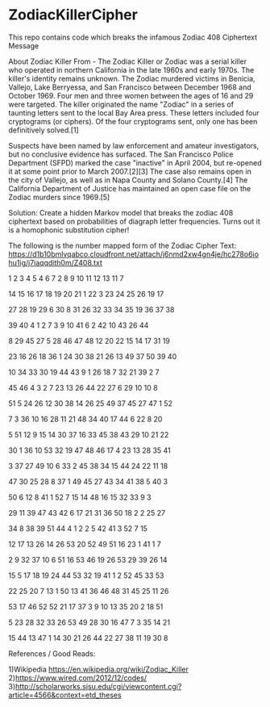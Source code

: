 # ZodiacKillerCipher
This repo contains code which breaks the infamous Zodiac 408 Ciphertext Message



About Zodiac Killer
From  - The Zodiac Killer or Zodiac was a serial killer who operated in northern California in the late 1960s and early 1970s. The killer's identity remains unknown. The Zodiac murdered victims in Benicia, Vallejo, Lake Berryessa, and San Francisco between December 1968 and October 1969. Four men and three women between the ages of 16 and 29 were targeted. The killer originated the name "Zodiac" in a series of taunting letters sent to the local Bay Area press. These letters included four cryptograms (or ciphers). Of the four cryptograms sent, only one has been definitively solved.[1]

Suspects have been named by law enforcement and amateur investigators, but no conclusive evidence has surfaced. The San Francisco Police Department (SFPD) marked the case "inactive" in April 2004, but re-opened it at some point prior to March 2007.[2][3] The case also remains open in the city of Vallejo, as well as in Napa County and Solano County.[4] The California Department of Justice has maintained an open case file on the Zodiac murders since 1969.[5]

Solution:
Create a hidden Markov model that breaks the zodiac 408 ciphertext based on probabilities of diagraph letter frequencies. Turns out it is a homophonic substitution cipher!

The following is the number mapped form of the Zodiac Cipher Text:
https://d1b10bmlvqabco.cloudfront.net/attach/j6nmd2xw4gn4je/hc278o6iohu1ig/j7iaqqdith0m/Z408.txt

1 2 3 4 5 4 6 7 2 8 9 10 11 12 13 11 7 

14 15 16 17 18 19 20 21 1 22 3 23 24 25 26 19 17

27 28 19 29 6 30 8 31 26 32 33 34 35 19 36 37 38 

39 40 4 1 2 7 3 9 10 41 6 2 42 10 43 26 44 

8 29 45 27 5 28 46 47 48 12 20 22 15 14 17 31 19 

23 16 26 18 36 1 24 30 38 21 26 13 49 37 50 39 40 

10 34 33 30 19 44 43 9 1 26 18 7 32 21 39 2 7 

45 46 4 3 2 7 23 13 26 44 22 27 6 29 10 10 8

51 5 24 26 12 30 38 14 26 25 49 37 45 27 47 1 52 

7 3 36 10 16 28 11 21 48 34 40 17 44 6 22 8 20 

5 51 12 9 15 14 30 37 16 33 45 38 43 29 10 21 22

30 1 36 10 53 32 19 47 48 46 17 4 23 13 28 35 41

3 37 27 49 10 6 33 2 45 38 34 15 44 24 22 11 18

47 30 25 28 8 37 1 49 45 27 43 34 41 38 5 40 3

50 6 12 8 41 1 52 7 15 14 48 16 15 32 33 9 3 

29 11 39 47 43 42 6 17 21 31 36 50 18 2 2 25 27

34 8 38 39 51 44 4 1 2 2 5 42 41 3 52 7 15 

12 17 13 26 14 26 53 20 52 49 51 16 23 1 41 1 7

2 9 32 37 10 6 51 16 53 46 19 26 53 29 39 26 14 

15 5 17 18 19 24 44 53 32 19 41 1 2 52 45 33 53 

22 25 20 7 13 1 50 13 41 36 46 48 31 45 25 11 26 

53 17 46 52 52 21 17 37 3 9 10 13 35 20 2 18 51

5 23 28 32 33 26 53 49 28 30 16 47 7 3 35 14 21

15 44 13 47 1 14 30 21 26 44 22 27 38 11 19 30 8






References / Good Reads:

1)Wikipedia https://en.wikipedia.org/wiki/Zodiac_Killer
2)https://www.wired.com/2012/12/codes/
3)http://scholarworks.sjsu.edu/cgi/viewcontent.cgi?article=4566&context=etd_theses
